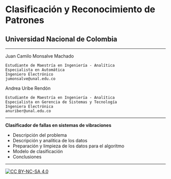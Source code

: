 # Clasificación y Reconocimiento de Patrones

## Universidad Nacional de Colombia

- - - - - - - - - - 

Juan Camilo Monsalve Machado

	Estudiante de Maestría en Ingeniería - Analítica
	Especialista en Automática
	Ingeniero Electrónico
	jumonsalve@unal.edu.co

Andrea Uribe Rendón

	Estudiante de Maestría en Ingeniería - Analítica
	Especialista en Gerencia de Sistemas y Tecnología
	Ingeniera Electrónica
	anuriber@unal.edu.co

- - - - - - - - - - 

**Clasificador de fallas en sistemas de vibraciones**

*   Descripción del problema
*   Descripción y analítica de los datos
*   Preparación y limpieza de los datos para el algoritmo
*   Modelo de clasificación
*   Conclusiones

- - - - - - - - - - 
[![CC BY-NC-SA 4.0][cc-by-nc-sa-image]][cc-by-nc-sa]

[cc-by-nc-sa]: https://creativecommons.org/licenses/by-nc-sa/4.0/
[cc-by-nc-sa-image]: https://mirrors.creativecommons.org/presskit/buttons/88x31/svg/by-nc-sa.svg
